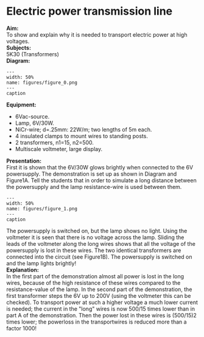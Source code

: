 # Electric power transmission line 
      
<b> Aim: </b>  
 To show and explain why it is needed to transport electric power at high voltages.    
<b> Subjects: </b>  
 5K30 (Transformers)   
<b> Diagram: </b>  
   
```{figure} figures/figure_0.png  
---  
width: 50%  
name: figures/figure_0.png  
---  
caption  
``` 
      
<b> Equipment: </b>  
 
 *  6Vac-source. 
 *  Lamp, 6V/30W. 
 *  NiCr-wire; d=.25mm: 22W/m; two lengths of 5m each. 
 *  4 insulated clamps to mount wires to standing posts. 
 *  2 transformers, n1=15, n2=500. 
 *  Multiscale voltmeter, large display.
       
<b> Presentation: </b>  
 First it is shown that the 6V/30W glows brightly when connected to the 6V powersupply. The demonstration is set up as shown in Diagram and Figure1A. Tell the students that in order to simulate a long distance between the powersupply and the lamp resistance-wire is used between them.     
```{figure} figures/figure_1.png  
---  
width: 50%  
name: figures/figure_1.png  
---  
caption  
``` 
 The powersupply is switched on, but the lamp shows no light. Using the voltmeter it is seen that there is no voltage across the lamp. Sliding the leads of the voltmeter along the long wires shows that all the voltage of the powersupply is lost in these wires. The two identical transformers are connected into the circuit (see Figure1B). The powersupply is switched on and the lamp lights brightly!    
<b> Explanation: </b>  
 In the first part of the demonstration almost all power is lost in the long wires, because of the high resistance of these wires compared to the resistance-value of the lamp. In the second part of the demonstration, the first transformer steps the 6V up to 200V (using the voltmeter this can be checked). To transport power at such a higher voltage a much lower current is needed; the current in the "long" wires is now 500/15 times lower than in part A of the demonstration. Then the power lost in these wires is (500/15)2 times lower; the powerloss in the transportwires is reduced more than a factor 1000! 